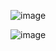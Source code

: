 ![image](https://github.com/RahulBhola/DoctorAtDoorStep/assets/104344946/19e480d8-14dd-447a-bd0f-71ab7fcb793e)

![image](https://github.com/RahulBhola/DoctorAtDoorStep/assets/104344946/c5d1def5-b248-49ac-967f-21ba54cf9d5a)

